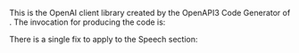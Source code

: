 This is the OpenAI client library created by the OpenAPI3 Code Generator of . The invocation for producing the code is:

There is a single fix to apply to the Speech section:

